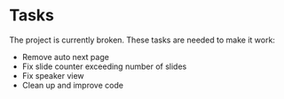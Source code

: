 # Tasks

The project is currently broken. These tasks are needed to make it work:

- Remove auto next page
- Fix slide counter exceeding number of slides
- Fix speaker view
- Clean up and improve code
